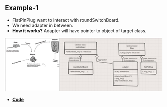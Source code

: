 ## Example-1
  - FlatPinPlug want to interact with roundSwitchBoard.
  - We need adapter in between.
- **How it works?** Adapter will have pointer to object of target class.
<img src=adapter-dp.JPG width=900/>

- **[Code](Code)**
